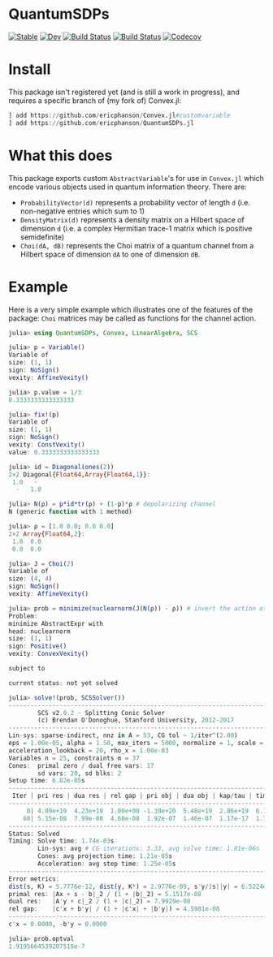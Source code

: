 # QuantumSDPs

[![Stable](https://img.shields.io/badge/docs-stable-blue.svg)](https://ericphanson.github.io/QuantumSDPs.jl/stable)
[![Dev](https://img.shields.io/badge/docs-dev-blue.svg)](https://ericphanson.github.io/QuantumSDPs.jl/dev)
[![Build Status](https://travis-ci.com/ericphanson/QuantumSDPs.jl.svg?branch=master)](https://travis-ci.com/ericphanson/QuantumSDPs.jl)
[![Build Status](https://ci.appveyor.com/api/projects/status/github/ericphanson/QuantumSDPs.jl?svg=true)](https://ci.appveyor.com/project/ericphanson/QuantumSDPs-jl)
[![Codecov](https://codecov.io/gh/ericphanson/QuantumSDPs.jl/branch/master/graph/badge.svg)](https://codecov.io/gh/ericphanson/QuantumSDPs.jl)

# Install

This package isn't registered yet (and is still a work in progress), and requires a specific branch of (my fork of) Convex.jl:

```julia
] add https://github.com/ericphanson/Convex.jl#customvariable
] add https://github.com/ericphanson/QuantumSDPs.jl
```

# What this does

This package exports custom `AbstractVariable`'s for use in `Convex.jl` which encode various objects used in quantum information theory. There are:

* `ProbabilityVector(d)` represents a probability vector of length `d` (i.e. non-negative entries which sum to 1)
* `DensityMatrix(d)` represents a density matrix on a Hilbert space of dimension `d` (i.e. a complex Hermitian trace-1 matrix which is positive semidefinite)
* `Choi(dA, dB)` represents the Choi matrix of a quantum channel from a Hilbert space of dimension `dA` to one of dimension `dB`.

# Example

Here is a very simple example which illustrates one of the features of the package: `Choi` matrices may be called as functions for the channel action.

```julia
julia> using QuantumSDPs, Convex, LinearAlgebra, SCS

julia> p = Variable()
Variable of
size: (1, 1)
sign: NoSign()
vexity: AffineVexity()

julia> p.value = 1/3
0.3333333333333333

julia> fix!(p)
Variable of
size: (1, 1)
sign: NoSign()
vexity: ConstVexity()
value: 0.3333333333333333

julia> id = Diagonal(ones(2))
2×2 Diagonal{Float64,Array{Float64,1}}:
 1.0   ⋅ 
  ⋅   1.0

julia> N(ρ) = p*id*tr(ρ) + (1-p)*ρ # depolarizing channel
N (generic function with 1 method)

julia> ρ = [1.0 0.0; 0.0 0.0]
2×2 Array{Float64,2}:
 1.0  0.0
 0.0  0.0

julia> J = Choi(2)
Variable of
size: (4, 4)
sign: NoSign()
vexity: AffineVexity()

julia> prob = minimize(nuclearnorm(J(N(ρ)) - ρ)) # invert the action of N on ρ by minimizing trace distance
Problem:
minimize AbstractExpr with
head: nuclearnorm
size: (1, 1)
sign: Positive()
vexity: ConvexVexity()

subject to

current status: not yet solved

julia> solve!(prob, SCSSolver())
----------------------------------------------------------------------------
        SCS v2.0.2 - Splitting Conic Solver
        (c) Brendan O'Donoghue, Stanford University, 2012-2017
----------------------------------------------------------------------------
Lin-sys: sparse-indirect, nnz in A = 53, CG tol ~ 1/iter^(2.00)
eps = 1.00e-05, alpha = 1.50, max_iters = 5000, normalize = 1, scale = 1.00
acceleration_lookback = 20, rho_x = 1.00e-03
Variables n = 25, constraints m = 37
Cones:  primal zero / dual free vars: 17
        sd vars: 20, sd blks: 2
Setup time: 6.82e-05s
----------------------------------------------------------------------------
 Iter | pri res | dua res | rel gap | pri obj | dua obj | kap/tau | time (s)
----------------------------------------------------------------------------
     0| 4.09e+19  4.23e+19  1.00e+00 -1.38e+20  5.48e+19  2.86e+19  6.13e-05 
    60| 5.15e-08  7.99e-08  4.60e-08  1.92e-07  1.46e-07  1.17e-17  1.73e-03 
----------------------------------------------------------------------------
Status: Solved
Timing: Solve time: 1.74e-03s
        Lin-sys: avg # CG iterations: 3.33, avg solve time: 1.81e-06s
        Cones: avg projection time: 1.21e-05s
        Acceleration: avg step time: 1.25e-05s
----------------------------------------------------------------------------
Error metrics:
dist(s, K) = 5.7776e-12, dist(y, K*) = 2.9776e-09, s'y/|s||y| = 6.5224e-08
primal res: |Ax + s - b|_2 / (1 + |b|_2) = 5.1517e-08
dual res:   |A'y + c|_2 / (1 + |c|_2) = 7.9929e-08
rel gap:    |c'x + b'y| / (1 + |c'x| + |b'y|) = 4.5981e-08
----------------------------------------------------------------------------
c'x = 0.0000, -b'y = 0.0000

julia> prob.optval
1.9195664539207518e-7
```